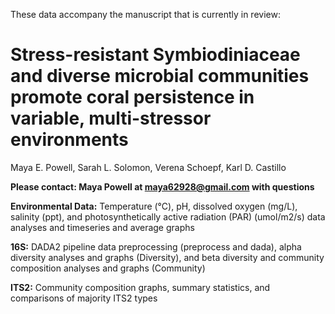 These data accompany the manuscript that is currently in review:

# Stress-resistant Symbiodiniaceae and diverse microbial communities promote coral persistence in variable, multi-stressor environments

Maya E. Powell, Sarah L. Solomon, Verena Schoepf, Karl D. Castillo

**Please contact: Maya Powell at maya62928@gmail.com with questions**

**Environmental Data:** Temperature (°C), pH, dissolved oxygen (mg/L), salinity (ppt), and photosynthetically active radiation (PAR) (umol/m2/s) data analyses and timeseries and average graphs

**16S:** DADA2 pipeline data preprocessing (preprocess and dada), alpha diversity analyses and graphs (Diversity), and beta diversity and community composition analyses and graphs (Community)

**ITS2:** Community composition graphs, summary statistics, and comparisons of majority ITS2 types
